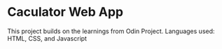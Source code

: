 # Caculator Web App

This project builds on the learnings from Odin Project. Languages used: HTML, CSS, and Javascript